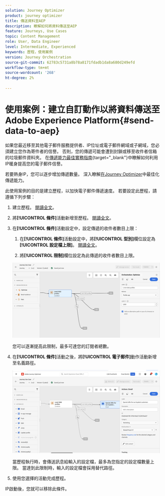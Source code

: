 ```yaml
---
solution: Journey Optimizer
product: journey optimizer
title: 傳送資料至AEP
description: 瞭解如何將資料傳送至AEP
feature: Journeys, Use Cases
topic: Content Management
role: User, Data Engineer
level: Intermediate, Experienced
keywords: 歷程，使用案例
version: Journey Orchestration
source-git-commit: 62783c5731a8b78a8171fdadb1da8a680d249efd
workflow-type: tm+mt
source-wordcount: '268'
ht-degree: 2%

---
```


# 使用案例：建立自訂動作以將資料傳送至Adobe Experience Platform{#send-data-to-aep}

如果您最近移至其他電子郵件服務提供者、IP位址或電子郵件網域或子網域，您必須建立您作為寄件者的信譽。 否則，您的傳遞可能會遭到封鎖或移至收件者信箱的垃圾郵件資料夾。 在[傳遞能力最佳實務指南](https://experienceleague.adobe.com/docs/deliverability-learn/deliverability-best-practice-guide/additional-resources/generic-resources/increase-reputation-with-ip-warming.html?lang=zh-Hant){target="_blank"}中瞭解如何利用IP暖身提高您的電子郵件信譽。

若要熱身IP，您可以逐步增加傳遞數量。 深入瞭解[在Journey Optimizer](../reports/deliverability.md)中最佳化傳遞能力。

此使用案例的目的是建立歷程，以加快電子郵件傳遞速度。 若要設定此歷程，請遵循下列步驟：

1. 建立歷程。 [閱讀全文](journey-gs.md)。

1. 將&#x200B;**[!UICONTROL 條件]**&#x200B;活動新增至歷程。 [閱讀全文](condition-activity.md)。

1. 在&#x200B;**[!UICONTROL 條件]**&#x200B;活動設定中，設定傳遞的收件者數目上限：

   1. 在&#x200B;**[!UICONTROL 條件]**&#x200B;活動設定中，將&#x200B;**[!UICONTROL 型別]**&#x200B;欄位設定為&#x200B;**[!UICONTROL 設定檔上限]**。 [閱讀全文](condition-activity.md#profile_cap)。

   1. 將&#x200B;**[!UICONTROL 限制]**&#x200B;欄位設定為此傳遞的收件者數目上限。

   ![](assets/profile-cap-condition.png)

   您可以逐漸提高此限制，最多可達您的訂閱者總數。

1. 在&#x200B;**[!UICONTROL 條件]**&#x200B;活動之後，將&#x200B;**[!UICONTROL 電子郵件]**&#x200B;動作活動新增至名義路徑。

   ![](assets/ramp-up-deliveries-message.png)

   當歷程執行時，會傳送訊息給輸入的設定檔，最多為您指定的設定檔數量上限。 當達到此限制時，輸入的設定檔會採用替代路徑。

1. 使用您選擇的活動完成歷程。

IP啟動後，您就可以移除此條件。
